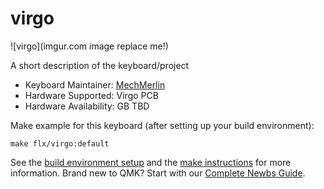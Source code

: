 # virgo

![virgo](imgur.com image replace me!)

A short description of the keyboard/project

* Keyboard Maintainer: [MechMerlin](https://github.com/yourusername)
* Hardware Supported: Virgo PCB  
* Hardware Availability: GB TBD  

Make example for this keyboard (after setting up your build environment):

    make flx/virgo:default

See the [build environment setup](https://docs.qmk.fm/#/getting_started_build_tools) and the [make instructions](https://docs.qmk.fm/#/getting_started_make_guide) for more information. Brand new to QMK? Start with our [Complete Newbs Guide](https://docs.qmk.fm/#/newbs).

